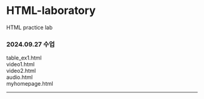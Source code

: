 # HTML-laboratory
HTML practice lab

<h3>2024.09.27 수업</h3>
table_ex1.html <br>
video1.html <br>
video2.html <br>
audio.html <br>
myhomepage.html
<hr>

